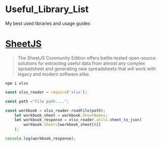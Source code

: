 # Useful_Library_List
My best used libraries and usage guides











#  [SheetJS](https://sheetjs.com/)

> The SheetJS Community Edition offers battle-tested open-source solutions for extracting useful data from almost any complex spreadsheet and generating new spreadsheets that will work with legacy and modern software alike.

`npm i xlsx `

```javascript
const xlsx_reader = require('xlsx');

const path ="file path....";

const workbook = xlsx_reader.readFile(path);
    let workbook_sheet = workbook.SheetNames;
    let workbook_response = xlsx_reader.utils.sheet_to_json(
        workbook.Sheets[workbook_sheet[0]]
    );

console.log(workbook_response);


  
```

